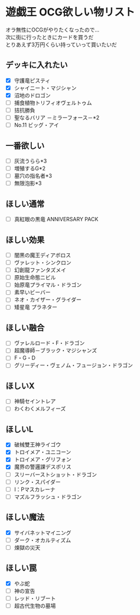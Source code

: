 # 遊戯王 OCG欲しい物リスト
オラ無性にOCGがやりたくなったので…  
次に街に行ったときにカードを買うだ  
とりあえず3万円くらい持っていって買いたいだ

## デッキに入れたい
- [x] 守護竜ピスティ
- [x] シャイニート・マジシャン
- [x] 沼地のドロゴン
- [ ] 捕食植物トリフィオヴェルトゥム
- [ ] 拮抗勝負
- [ ] 聖なるバリア －ミラーフォース－*2
- [ ] No.11 ビッグ・アイ
## 一番欲しい
- [ ] 灰流うらら*3
- [ ] 増殖するG*2
- [ ] 墓穴の指名者*3
- [ ] 無限泡影*3
## ほしい通常
- [ ] 真紅眼の黒竜 ANNIVERSARY PACK
## ほしい効果
- [ ] 闇黒の魔王ディアボロス
- [ ] ヴァレット・シンクロン
- [ ] 幻創龍ファンタズメイ
- [ ] 原始生命態ニビル
- [ ] 始原竜プライマル・ドラゴン
- [ ] 素早いビーバー
- [ ] ネオ・カイザー・グライダー
- [ ] 矮星竜 プラネター
## ほしい融合
- [ ] ヴァレルロード・F・ドラゴン
- [ ] 超魔導師－ブラック・マジシャンズ
- [ ] F・G・D
- [ ] グリーディー・ヴェノム・フュージョン・ドラゴン
## ほしいX
- [ ] 神騎セイントレア
- [ ] わくわくメルフィーズ
## ほしいL
- [x] 破械雙王神ライゴウ
- [x] トロイメア・ユニコーン
- [x] トロイメア・グリフォン
- [x] 魔界の警邏課デスポリス
- [ ] スリーバーストショット・ドラゴン
- [ ] リンク・スパイダー
- [ ] I：Pマスカレーナ
- [ ] マズルフラッシュ・ドラゴン
## ほしい魔法
- [x] サイバネットマイニング
- [ ] ダーク・オカルティズム
- [ ] 煉獄の災天
## ほしい罠
- [x] やぶ蛇
- [ ] 神の宣告
- [ ] レッド・リブート
- [ ] 超古代生物の墓場
